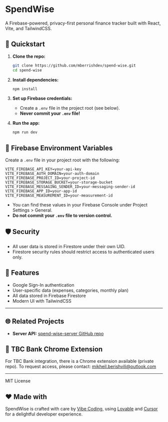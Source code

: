 # SpendWise

A Firebase-powered, privacy-first personal finance tracker built with React, Vite, and TailwindCSS.

## 🚀 Quickstart

1. **Clone the repo:**
   ```sh
   git clone https://github.com/mberrishdev/spend-wise.git
   cd spend-wise
   ```
2. **Install dependencies:**
   ```sh
   npm install
   ```
3. **Set up Firebase credentials:**
   - Create a `.env` file in the project root (see below).
   - **Never commit your `.env` file!**

4. **Run the app:**
   ```sh
   npm run dev
   ```

## 🔑 Firebase Environment Variables

Create a `.env` file in your project root with the following:

```
VITE_FIREBASE_API_KEY=your-api-key
VITE_FIREBASE_AUTH_DOMAIN=your-auth-domain
VITE_FIREBASE_PROJECT_ID=your-project-id
VITE_FIREBASE_STORAGE_BUCKET=your-storage-bucket
VITE_FIREBASE_MESSAGING_SENDER_ID=your-messaging-sender-id
VITE_FIREBASE_APP_ID=your-app-id
VITE_FIREBASE_MEASUREMENT_ID=your-measurement-id
```

- You can find these values in your Firebase Console under Project Settings > General.
- **Do not commit your `.env` file to version control.**

## 🛡️ Security
- All user data is stored in Firestore under their own UID.
- Firestore security rules should restrict access to authenticated users only.

## 🧩 Features
- Google Sign-In authentication
- User-specific data (expenses, categories, monthly plan)
- All data stored in Firebase Firestore
- Modern UI with TailwindCSS

---

## 🌐 Related Projects

- **Server API:** [spend-wise-server GitHub repo](https://github.com/mberrishdev/spend-wise-server)

## 🏦 TBC Bank Chrome Extension

For TBC Bank integration, there is a Chrome extension available (private repo). To request access, please contact: [mikheil.berishvili@outlook.com](mailto:mikheil.berishvili@outlook.com)

---

MIT License

## ❤️ Made with

SpendWise is crafted with care by [Vibe Coding](https://vibecoding.com), using [Lovable](https://lovable.so) and [Cursor](https://cursor.so) for a delightful developer experience.

